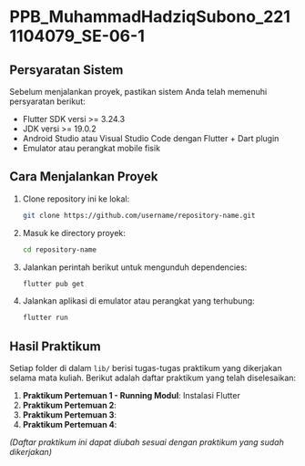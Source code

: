 # PPB_MuhammadHadziqSubono_2211104079_SE-06-1

## Persyaratan Sistem
Sebelum menjalankan proyek, pastikan sistem Anda telah memenuhi persyaratan berikut:
- Flutter SDK versi >= 3.24.3
- JDK versi >= 19.0.2
- Android Studio atau Visual Studio Code dengan Flutter + Dart plugin
- Emulator atau perangkat mobile fisik

## Cara Menjalankan Proyek
1. Clone repository ini ke lokal:
    ```bash
    git clone https://github.com/username/repository-name.git
    ```
2. Masuk ke directory proyek:
    ```bash
    cd repository-name
    ```
3. Jalankan perintah berikut untuk mengunduh dependencies:
    ```bash
    flutter pub get
    ```
4. Jalankan aplikasi di emulator atau perangkat yang terhubung:
    ```bash
    flutter run
    ```

## Hasil Praktikum
Setiap folder di dalam `lib/` berisi tugas-tugas praktikum yang dikerjakan selama mata kuliah. Berikut adalah daftar praktikum yang telah diselesaikan:
1. **Praktikum Pertemuan 1 - Running Modul**: Instalasi Flutter
2. **Praktikum Pertemuan 2**: 
3. **Praktikum Pertemuan 3**: 
4. **Praktikum Pertemuan 4**: 

*(Daftar praktikum ini dapat diubah sesuai dengan praktikum yang sudah dikerjakan)*
